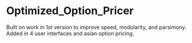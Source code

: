 # Optimized_Option_Pricer

Built on work in 1st version to improve speed, modularity, and parsimony.
Added in 4 user interfaces and asian option pricing.
